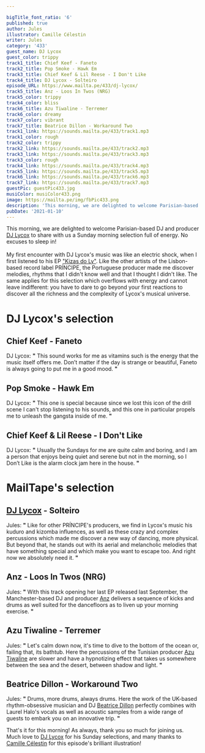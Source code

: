 ```yaml
---

bigTitle_font_ratio: '6'
published: true
author: Jules
illustrator: Camille Célestin
writer: Jules
category: '433'
guest_name: DJ Lycox
guest_color: trippy
track1_title: Chief Keef - Faneto
track2_title: Pop Smoke - Hawk Em
track3_title: Chief Keef & Lil Reese - I Don't Like
track4_title: DJ Lycox - Solteiro
episode_URL: https://www.mailta.pe/433/dj-lycox/
track5_title: Anz - Loos In Twos (NRG)
track5_color: trippy
track4_color: bliss
track6_title: Azu Tiwaline - Terremer
track6_color: dreamy
track7_color: vibrant
track7_title: Beatrice Dillon - Workaround Two
track1_link: https://sounds.mailta.pe/433/track1.mp3
track1_color: rough
track2_color: trippy
track2_link: https://sounds.mailta.pe/433/track2.mp3
track3_link: https://sounds.mailta.pe/433/track3.mp3
track3_color: rough
track4_link: https://sounds.mailta.pe/433/track4.mp3
track5_link: https://sounds.mailta.pe/433/track5.mp3
track6_link: https://sounds.mailta.pe/433/track6.mp3
track7_link: https://sounds.mailta.pe/433/track7.mp3
guestPic: guestPic433.jpg
musiColor: musiColor433.png
image: https://mailta.pe/img/fbPic433.png
description: 'This morning, we are delighted to welcome Parisian-based DJ and producer DJ Lycox to share with us a Sunday morning selection full of energy. No excuses to sleep in!  My first encounter with DJ Lycox''s music was like an electric shock, when I first listened to his EP "Kizas do Ly". Like the other artists of the Lisbon-based record label PRÍNCIPE, the Portuguese producer made me discover melodies, rhythms that I didn''t know well and that I thought I didn''t like. The same applies for this selection which overflows with energy and cannot leave indifferent: you have to dare to go beyond your first reactions to discover all the richness and the complexity of Lycox''s musical universe.'
pubDate: '2021-01-10'
---
```

 This morning, we are delighted to welcome Parisian-based DJ and producer [DJ Lycox](https://www.facebook.com/dlycox/) to share with us a Sunday morning selection full of energy. No excuses to sleep in!
<br><br>
My first encounter with DJ Lycox's music was like an electric shock, when I first listened to his EP ["Kizas do Ly"](https://principediscos.bandcamp.com/album/kizas-do-ly). Like the other artists of the Lisbon-based record label PRÍNCIPE, the Portuguese producer made me discover melodies, rhythms that I didn't know well and that I thought I didn't like. The same applies for this selection which overflows with energy and cannot leave indifferent: you have to dare to go beyond your first reactions to discover all the richness and the complexity of Lycox's musical universe.



# DJ Lycox's selection

## Chief Keef - Faneto
DJ Lycox: **"** This sound works for me as vitamins such is the energy that the music itself offers me. Don’t matter if the day is strange or beautiful, Faneto is always going to put me in a good mood. **"** 

## Pop Smoke - Hawk Em
DJ Lycox: **"** This one is special because since we lost this icon of the drill scene I can't stop listening to his sounds, and this one in particular propels me to unleash the gangsta inside of me. **"** 

## Chief Keef & Lil Reese - I Don't Like
DJ Lycox: **"** Usually the Sundays for me are quite calm and boring, and I am a person that enjoys being quiet and serene but not in the morning, so I Don’t Like is the alarm clock jam here in the house. **"** 


# MailTape's selection

## [DJ Lycox](https://www.facebook.com/dlycox/) - Solteiro
Jules: **"** Like for other PRÍNCIPE's producers, we find in Lycox's music his kuduro and kizomba influences, as well as these crazy and complex percussions which made me discover a new way of dancing, more physical. But beyond that, he stands out with its aerial and melancholic melodies that have something special and which make you want to escape too. And right now we absolutely need it. **"** 

## Anz - Loos In Twos (NRG)
Jules: **"** With this track opening her last EP released last September, the Manchester-based DJ and producer [Anz](https://anzdj.bandcamp.com/) delivers a sequence of kicks and drums as well suited for the dancefloors as to liven up your morning exercise. **"** 

## Azu Tiwaline - Terremer
Jules: **"** Let's calm down now, it's time to dive to the bottom of the ocean or, failing that, its bathtub. Here the percussions of the Tunisian producer [Azu Tiwaline](https://azutiwaline.bandcamp.com/) are slower and have a hypnotizing effect that takes us somewhere between the sea and the desert, between shadow and light. **"** 

## Beatrice Dillon - Workaround Two
Jules: **"** Drums, more drums, always drums. Here the work of the UK-based rhythm-obsessive musician and DJ [Beatrice Dillon](https://beatricedillon.bandcamp.com/) perfectly combines with Laurel Halo's vocals as well as acoustic samples from a wide range of guests to embark you on an innovative trip. **"** 


That's it for this morning! As always, thank you so much for joining us. Much love to [DJ Lycox](https://www.facebook.com/dlycox/) for his Sunday selections, and many thanks to [Camille Célestin](https://camillecelestin.com/) for this episode's brilliant illustration!
